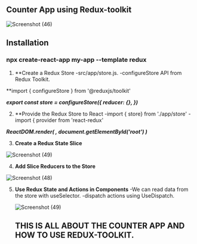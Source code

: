 ## **Counter App using Redux-toolkit**

![Screenshot (46)](https://user-images.githubusercontent.com/89910095/152670005-c0f46328-f984-42f6-9e78-751672157f9e.png)


## Installation
### npx create-react-app my-app --template redux

1. **Create a Redux Store
  -src/app/store.js.
  -configureStore API from Redux Toolkit.

**import { configureStore } from '@reduxjs/toolkit'

***export const store = configureStore({
  reducer: {},
})***

2. **Provide the Redux Store to React
   -import { store} from './app/store'
   -import { provider from 'react-redux'

***ReactDOM.render(
  <Provider store={store}>
    <App />
  </Provider>,
  document.getElementById('root')
)***

3. **Create a Redux State Slice**

![Screenshot (49)](https://user-images.githubusercontent.com/89910095/152669999-859ec8d7-44a8-4358-b2d3-cd7c56b1f1ca.png)

4. **Add Slice Reducers to the Store**

![Screenshot (48)](https://user-images.githubusercontent.com/89910095/152670055-aa170bf2-10fa-4018-8c09-36539b5b0411.png)

5. **Use Redux State and Actions in Components**
   -We can read data from the store with useSelector.
   -dispatch actions using UseDispatch.
   
   ![Screenshot (49)](https://user-images.githubusercontent.com/89910095/152670108-1750f9ed-f052-4db0-ab06-b09766f7c818.png)
   
   ## THIS IS ALL ABOUT THE COUNTER APP AND HOW TO USE REDUX-TOOLKIT.


